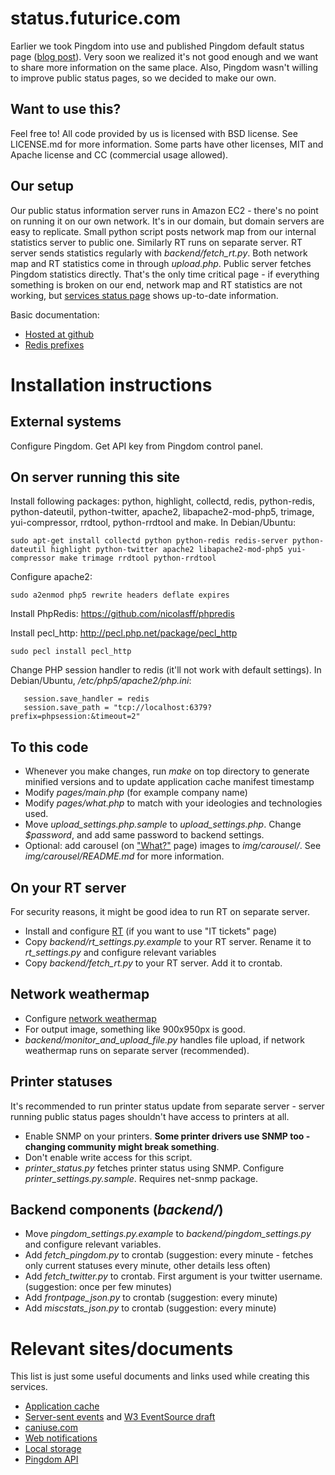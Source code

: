 status.futurice.com
===================

Earlier we took Pingdom into use and published Pingdom default status page ([blog 
post](http://blog.futurice.com/public-performance-and-uptime-information)). Very soon we realized it's 
not good enough and we want to share more information on the same place. Also, Pingdom wasn't willing to 
improve public status pages, so we decided to make our own.

Want to use this?
-----------------

Feel free to! All code provided by us is licensed with BSD license. See 
LICENSE.md for more information. Some parts have other licenses, MIT and
Apache license and CC (commercial usage allowed). 

Our setup
---------

Our public status information server runs in Amazon EC2 - there's no point on running it on our own 
network. It's in our domain, but domain servers are easy to replicate. Small python script posts 
network map from our internal statistics server to public one. Similarly RT runs on separate 
server. RT server sends statistics regularly with *backend/fetch_rt.py*. Both network map and RT 
statistics come in through *upload.php*. Public server fetches Pingdom statistics directly. That's 
the only time critical page - if everything something is broken on our end, network map and RT 
statistics are not working, but [services status page](http://status.futurice.com/page/services) 
shows up-to-date information.

Basic documentation:

* [Hosted at github](https://github.com/ojarva/status.futurice.com/tree/master/docs)
* [Redis prefixes](https://github.com/ojarva/status.futurice.com/blob/master/docs/redis_key_prefixes.md)

Installation instructions
=========================

External systems
----------------

Configure Pingdom. Get API key from Pingdom control panel.

On server running this site
---------------------------

Install following packages: python, highlight, collectd, redis, python-redis, python-dateutil, python-twitter, apache2, libapache2-mod-php5, trimage, yui-compressor, rrdtool, python-rrdtool and make. In Debian/Ubuntu:

```
sudo apt-get install collectd python python-redis redis-server python-dateutil highlight python-twitter apache2 libapache2-mod-php5 yui-compressor make trimage rrdtool python-rrdtool
```

Configure apache2:

```
sudo a2enmod php5 rewrite headers deflate expires
```

Install PhpRedis: https://github.com/nicolasff/phpredis

Install pecl_http: http://pecl.php.net/package/pecl_http

```
sudo pecl install pecl_http
```

Change PHP session handler to redis (it'll not work with default settings). In Debian/Ubuntu, */etc/php5/apache2/php.ini*:

```
   session.save_handler = redis
   session.save_path = "tcp://localhost:6379?prefix=phpsession:&timeout=2"
```

To this code
------------

* Whenever you make changes, run *make* on top directory to generate minified versions and to update application cache manifest timestamp
* Modify *pages/main.php* (for example company name)
* Modify *pages/what.php* to match with your ideologies and technologies used.
* Move *upload_settings.php.sample* to *upload_settings.php*. Change *$password*, and add same password to backend settings.
* Optional: add carousel (on ["What?"](http://status.futurice.com/page/what) page) images to *img/carousel/*. See *img/carousel/README.md* for more information.

On your RT server
-----------------

For security reasons, it might be good idea to run RT on separate server.

* Install and configure [RT](http://bestpractical.com/rt/) (if you want to use "IT tickets" page)
* Copy *backend/rt_settings.py.example* to your RT server. Rename it to *rt_settings.py* and configure relevant variables
* Copy *backend/fetch_rt.py* to your RT server. Add it to crontab.

Network weathermap
------------------

* Configure [network weathermap](http://www.network-weathermap.com/)
* For output image, something like 900x950px is good.
* *backend/monitor_and_upload_file.py* handles file upload, if network weathermap runs on separate server (recommended).

Printer statuses
----------------

It's recommended to run printer status update from separate server - server running public status pages shouldn't have access to printers at all.

* Enable SNMP on your printers. **Some printer drivers use SNMP too - changing community might break something**.
* Don't enable write access for this script.
* *printer_status.py* fetches printer status using SNMP. Configure *printer_settings.py.sample*. Requires net-snmp package.


Backend components (*backend/*)
-------------------------------

* Move *pingdom_settings.py.example* to *backend/pingdom_settings.py* and configure relevant variables.
* Add *fetch_pingdom.py* to crontab (suggestion: every minute - fetches only current statuses every minute, other details less often)
* Add *fetch_twitter.py* to crontab. First argument is your twitter username. (suggestion: once per few minutes)
* Add *frontpage_json.py* to crontab (suggestion: every minute)
* Add *miscstats_json.py* to crontab (suggestion: every minute)


Relevant sites/documents
========================

This list is just some useful documents and links used while creating this services.

* [Application cache](http://www.html5rocks.com/en/tutorials/appcache/beginner/)
* [Server-sent events](http://www.html5rocks.com/en/tutorials/eventsource/basics/) and [W3 EventSource draft](http://www.w3.org/TR/eventsource/)
* [caniuse.com](http://caniuse.com/)
* [Web notifications](http://www.w3.org/TR/notifications/)
* [Local storage](http://dev.w3.org/html5/webstorage/)
* [Pingdom API](http://www.pingdom.com/services/api-documentation-rest/)
